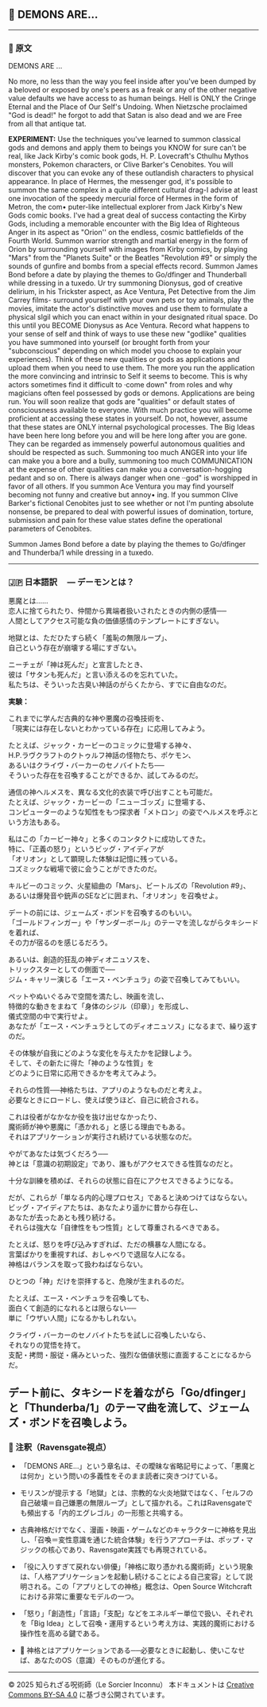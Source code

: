 
## 🧛 DEMONS ARE...

---

### 🧛 原文

DEMONS ARE ... 

No more, no less than the way you feel inside after you've been dumped by a beloved or exposed by one's peers as a freak or any of the other negative value defaults we have access to as human beings. Hell is ONLY the Cringe Eternal and the Place of Our Self's Undoing. When Nietzsche proclaimed "God is dead!" he forgot to add that Satan is also dead and we are Free from all that antique tat.

**EXPERIMENT:**
Use the techniques you've learned to summon classical gods and demons and apply them to beings you KNOW for sure can't be real, like Jack Kirby's comic book gods, H. P. Lovecraft's Cthulhu Mythos monsters, Pokemon characters, or Clive Barker's Cenobites. You will discover that you can evoke any of these outlandish characters to physical appearance. In place of Hermes, the messenger god, it's possible to summon the same complex in a quite different cultural drag-I advise at least one invocation of the speedy mercurial force of Hermes in the form of Metron, the com• puter-like intellectual explorer from Jack Kirby's New Gods comic books. I've had a great deal of success contacting the Kirby Gods, including a memorable encounter with the Big Idea of Righteous Anger in its aspect as "Orion'' on the endless, cosmic battlefields of the Fourth World. Summon warrior strength and martial energy in the form of Orion by surrounding yourself with images from Kirby comics, by playing "Mars" from the "Planets Suite" or the Beatles "Revolution #9" or simply the sounds of gunfire and bombs from a special effects record.
Summon James Bond before a date by playing the themes to Go/dfinger and Thunderball while dressing in a tuxedo. Ur try summoning Dionysus, god of creative delirium, in his Trickster aspect, as Ace Ventura, Pet Detective from the Jim Carrey films- surround yourself with your own pets or toy animals, play the movies, imitate the actor's distinctive moves and use them to formulate a physical slgil which you can enact within in your designated ritual space. Do this until you BECOME Dionysus as Ace Ventura. Record what happens to your sense of self and think of ways to use these new "godlike" qualities you have summoned into yourself (or brought forth from your "subconscious" depending on which model you choose to explain your experiences). Think of these new qualities or gods as applications and upload them when you need to use them. The more you run the application the more convincing and intrinsic to
Self it seems to become. This is why actors sometimes find it difficult to ·come down" from roles and why magicians often feel possessed by gods or demons. Applications are being run. You will soon realize that gods are "qualities" or default states of consciousness available to everyone. With much practice you will become proficient at accessing these states in yourself. Do not, however, assume that these states are ONLY internal psychological processes. The Big Ideas have been here long before you and will be here long after you are gone. They can be regarded as immensely powerful autonomous qualities and should be respected as such. Summoning too much ANGER into your life can make you a bore and a bully, summoning too much COMMUNICATION at the expense of other qualities can make you a conversation-hogging pedant and so on.
There is always danger when one ··god" is worshipped in favor of all others. If you summon Ace Ventura you may find yourself becoming not funny and creative but annoy• ing. If you summon Clive Barker's fictional Cenobites just to see whether or not I'm punting absolute nonsense, be prepared to deal with powerful issues of domination, torture, submission and pain for these value states define the operational parameters of Cenobites.

Summon James Bond before a date by playing the themes to Go/dfinger and Thunderba/1 while dressing in a tuxedo.

---

### 🇯🇵 日本語訳　 — デーモンとは？

悪魔とは……  
恋人に捨てられたり、仲間から異端者扱いされたときの内側の感情──  
人間としてアクセス可能な負の価値感情のテンプレートにすぎない。

地獄とは、ただひたすら続く「羞恥の無限ループ」、  
自己という存在が崩壊する場にすぎない。

ニーチェが「神は死んだ」と宣言したとき、  
彼は「サタンも死んだ」と言い添えるのを忘れていた。  
私たちは、そういった古臭い神話のがらくたから、すでに自由なのだ。

**実験：**

これまでに学んだ古典的な神や悪魔の召喚技術を、  
「現実には存在しないとわかっている存在」に応用してみよう。

たとえば、ジャック・カービーのコミックに登場する神々、  
H.P.ラヴクラフトのクトゥルフ神話の怪物たち、ポケモン、  
あるいはクライヴ・バーカーのセノバイトたち──  
そういった存在を召喚することができるか、試してみるのだ。

通信の神ヘルメスを、異なる文化的衣装で呼び出すことも可能だ。  
たとえば、ジャック・カービーの「ニューゴッズ」に登場する、  
コンピューターのような知性をもつ探求者「メトロン」の姿でヘルメスを呼ぶという方法もある。

私はこの「カービー神々」と多くのコンタクトに成功してきた。  
特に、「正義の怒り」というビッグ・アイディアが  
「オリオン」として顕現した体験は記憶に残っている。  
コズミックな戦場で彼に会うことができたのだ。

キルビーのコミック、火星組曲の「Mars」、ビートルズの「Revolution #9」、  
あるいは爆発音や銃声のSEなどに囲まれ、「オリオン」を召喚せよ。

デートの前には、ジェームズ・ボンドを召喚するのもいい。  
「ゴールドフィンガー」や「サンダーボール」のテーマを流しながらタキシードを着れば、  
その力が宿るのを感じるだろう。

あるいは、創造的狂乱の神ディオニュソスを、  
トリックスターとしての側面で──  
ジム・キャリー演じる「エース・ベンチュラ」の姿で召喚してみてもいい。

ペットやぬいぐるみで空間を満たし、映画を流し、  
特徴的な動きをまねて「身体のシジル（印章）」を形成し、  
儀式空間の中で実行せよ。  
あなたが「エース・ベンチュラとしてのディオニュソス」になるまで、繰り返すのだ。

その体験が自我にどのような変化を与えたかを記録しよう。  
そして、その新たに得た「神のような性質」を  
どのように日常に応用できるかを考えてみよう。

それらの性質──神格たちは、アプリのようなものだと考えよ。  
必要なときにロードし、使えば使うほど、自己に統合される。

これは役者がなかなか役を抜け出せなかったり、  
魔術師が神や悪魔に「憑かれる」と感じる理由でもある。  
それはアプリケーションが実行され続けている状態なのだ。

やがてあなたは気づくだろう──  
神とは「意識の初期設定」であり、誰もがアクセスできる性質なのだと。

十分な訓練を積めば、それらの状態に自在にアクセスできるようになる。

だが、これらが「単なる内的心理プロセス」であると決めつけてはならない。  
ビッグ・アイディアたちは、あなたより遥かに昔から存在し、  
あなたが去ったあとも残り続ける。  
それらは強大な「自律性をもつ性質」として尊重されるべきである。

たとえば、怒りを呼び込みすぎれば、ただの横暴な人間になる。  
言葉ばかりを重視すれば、おしゃべりで退屈な人になる。  
神格はバランスを取って扱わねばならない。

ひとつの「神」だけを崇拝すると、危険が生まれるのだ。

たとえば、エース・ベンチュラを召喚しても、  
面白くて創造的になれるとは限らない──  
単に「ウザい人間」になるかもしれない。

クライヴ・バーカーのセノバイトたちを試しに召喚したいなら、  
それなりの覚悟を持て。  
支配・拷問・服従・痛みといった、強烈な価値状態に直面することになるからだ。

デート前に、タキシードを着ながら「Go/dfinger」と「Thunderba/1」のテーマ曲を流して、ジェームズ・ボンドを召喚しよう。
---

### 🐌 注釈（Ravensgate視点）

- 「DEMONS ARE...」という章名は、その曖昧な省略記号によって、「悪魔とは何か」という問いの多義性をそのまま読者に突きつけている。
- モリスンが提示する「地獄」とは、宗教的な火炎地獄ではなく、「セルフの自己破壊＝自己嫌悪の無限ループ」として描かれる。これはRavensgateでも頻出する「内的エグレゴル」の一形態と共鳴する。
- 古典神格だけでなく、漫画・映画・ゲームなどのキャラクターに神格を見出し、「召喚＝変性意識を通じた統合体験」を行うアプローチは、ポップ・マジックの核心であり、Ravensgate実践でも再現されている。
- 「役に入りすぎて戻れない俳優」「神格に取り憑かれる魔術師」という現象は、「人格アプリケーションを起動し続けることによる自己変容」として説明される。この「アプリとしての神格」概念は、Open Source Witchcraftにおける非常に重要なモデルの一つ。
- 「怒り」「創造性」「言語」「支配」などをエネルギー単位で扱い、それぞれを「Big Idea」として召喚・運用するという考え方は、実践的魔術における操作性を高める鍵である。

- 💾 神格とはアプリケーションである──必要なときに起動し、使いこなせば、あなたのOS（意識）そのものが進化する。

---

© 2025 知られざる呪術師（Le Sorcier Inconnu） 
本ドキュメントは [Creative Commons BY-SA 4.0](https://creativecommons.org/licenses/by-sa/4.0/deed.ja) に基づき公開されています。
